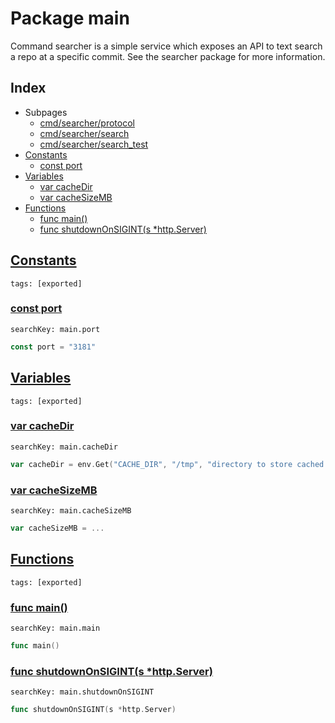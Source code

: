 # Package main

Command searcher is a simple service which exposes an API to text search a repo at a specific commit. See the searcher package for more information. 

## Index

* Subpages
  * [cmd/searcher/protocol](searcher/protocol.md)
  * [cmd/searcher/search](searcher/search.md)
  * [cmd/searcher/search_test](searcher/search_test.md)
* [Constants](#const)
    * [const port](#port)
* [Variables](#var)
    * [var cacheDir](#cacheDir)
    * [var cacheSizeMB](#cacheSizeMB)
* [Functions](#func)
    * [func main()](#main)
    * [func shutdownOnSIGINT(s *http.Server)](#shutdownOnSIGINT)


## <a id="const" href="#const">Constants</a>

```
tags: [exported]
```

### <a id="port" href="#port">const port</a>

```
searchKey: main.port
```

```Go
const port = "3181"
```

## <a id="var" href="#var">Variables</a>

```
tags: [exported]
```

### <a id="cacheDir" href="#cacheDir">var cacheDir</a>

```
searchKey: main.cacheDir
```

```Go
var cacheDir = env.Get("CACHE_DIR", "/tmp", "directory to store cached archives.")
```

### <a id="cacheSizeMB" href="#cacheSizeMB">var cacheSizeMB</a>

```
searchKey: main.cacheSizeMB
```

```Go
var cacheSizeMB = ...
```

## <a id="func" href="#func">Functions</a>

```
tags: [exported]
```

### <a id="main" href="#main">func main()</a>

```
searchKey: main.main
```

```Go
func main()
```

### <a id="shutdownOnSIGINT" href="#shutdownOnSIGINT">func shutdownOnSIGINT(s *http.Server)</a>

```
searchKey: main.shutdownOnSIGINT
```

```Go
func shutdownOnSIGINT(s *http.Server)
```

